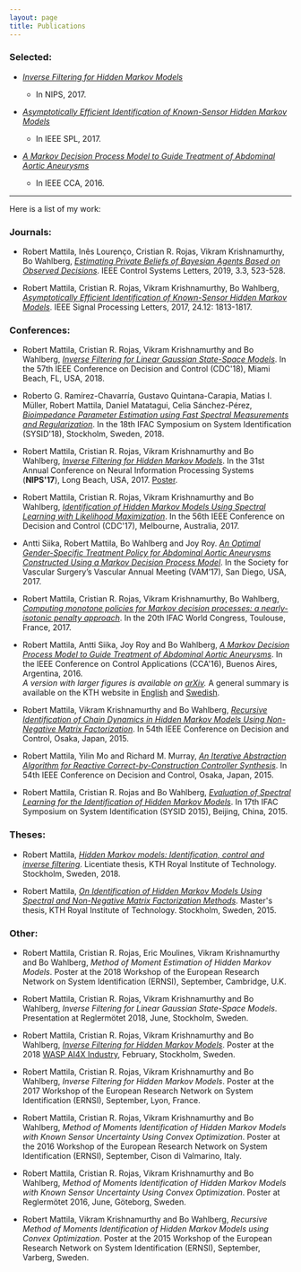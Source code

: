 ```yaml
---
layout: page
title: Publications
---
```


### Selected:

* *[Inverse Filtering for Hidden Markov
  Models](http://papers.nips.cc/paper/7008-inverse-filtering-for-hidden-markov-models)*
    * In NIPS, 2017.

* [*Asymptotically Efficient Identification of Known-Sensor Hidden Markov
  Models*](http://ieeexplore.ieee.org/document/8060991/)
    * In IEEE SPL, 2017. 

* [*A Markov Decision Process Model to Guide Treatment of Abdominal Aortic
  Aneurysms*](http://ieeexplore.ieee.org/document/7587869/)
    * In IEEE CCA, 2016.

<hr/>

Here is a list of my work:


### Journals:

* Robert Mattila, Inês Lourenço, Cristian R. Rojas, Vikram Krishnamurthy, Bo Wahlberg,
  [*Estimating Private Beliefs of Bayesian Agents Based on Observed
Decisions*](https://ieeexplore.ieee.org/document/8693524). IEEE Control Systems Letters,
2019, 3.3, 523-528.

* Robert Mattila, Cristian R. Rojas, Vikram Krishnamurthy, Bo Wahlberg, [*Asymptotically
Efficient Identification of Known-Sensor Hidden Markov
Models*](http://ieeexplore.ieee.org/document/8060991/).  IEEE Signal Processing Letters,
2017, 24.12: 1813-1817. 

### Conferences:

* Robert Mattila, Cristian R. Rojas, Vikram Krishnamurthy and Bo Wahlberg, *[Inverse
  Filtering for Linear Gaussian State-Space
Models](https://ieeexplore.ieee.org/document/8619013)*. In the 57th IEEE Conference on
Decision and Control (CDC'18), Miami Beach, FL, USA, 2018.

* Roberto G. Ramírez-Chavarría, Gustavo Quintana-Carapia, Matias I. Müller, Robert
  Mattila, Daniel Matatagui, Celia Sánchez-Pérez, *[Bioimpedance Parameter Estimation
using Fast Spectral Measurements and
Regularization](https://www.sciencedirect.com/science/article/pii/S2405896318318706)*. In
the 18th IFAC Symposium on System Identification (SYSID'18), Stockholm, Sweden, 2018. 

* Robert Mattila, Cristian R. Rojas, Vikram Krishnamurthy and Bo Wahlberg, *[Inverse
  Filtering for Hidden Markov
Models](http://papers.nips.cc/paper/7008-inverse-filtering-for-hidden-markov-models)*. In
the 31st Annual Conference on Neural Information Processing Systems (**NIPS'17**), Long
Beach, USA, 2017.  [Poster](http://rmattila.github.io/public/nips17_poster.pdf).

* Robert Mattila, Cristian R. Rojas, Vikram Krishnamurthy and Bo Wahlberg,
[*Identification of Hidden Markov Models Using Spectral Learning with Likelihood
Maximization*](http://ieeexplore.ieee.org/document/8264545/). In the 56th IEEE Conference
on Decision and Control (CDC'17), Melbourne, Australia, 2017.

* Antti Siika, Robert Mattila, Bo Wahlberg and Joy Roy. *[An Optimal Gender-Specific
Treatment Policy for Abdominal Aortic Aneurysms Constructed Using a Markov Decision
Process Model](http://www.sciencedirect.com/science/article/pii/S074152141730770X)*. In
the Society for Vascular Surgery’s Vascular Annual Meeting (VAM’17), San Diego, USA, 2017.

* Robert Mattila, Cristian R. Rojas, Vikram Krishnamurthy,
Bo Wahlberg, *[Computing monotone policies for Markov decision processes:
a nearly-isotonic penalty approach](https://arxiv.org/pdf/1704.00621.pdf)*.
In the 20th IFAC World Congress, Toulouse, France, 2017.

* Robert Mattila, Antti Siika, Joy Roy and Bo Wahlberg, [*A Markov Decision Process Model
to Guide Treatment of Abdominal Aortic
Aneurysms*](http://ieeexplore.ieee.org/document/7587869/).  In the IEEE Conference on
Control Applications (CCA'16), Buenos Aires, Argentina, 2016.  <br>*A 
version with larger figures is available on [arXiv](https://arxiv.org/abs/1611.02177).*
A general summary is available on the KTH website in
[English](https://www.kth.se/en/forskning/artiklar/da-ar-det-bast-att-operera-artarbrack-1.684616)
and
[Swedish](https://www.kth.se/forskning/artiklar/da-ar-det-bast-att-operera-artarbrack-1.684616).

* Robert Mattila, Vikram Krishnamurthy and Bo Wahlberg, [*Recursive
Identification of Chain Dynamics in Hidden Markov Models Using Non-Negative
Matrix
Factorization*](http://ieeexplore.ieee.org/xpl/articleDetails.jsp?arnumber=7402843).
In 54th IEEE Conference on Decision and Control, Osaka, Japan, 2015.

* Robert Mattila, Yilin Mo and Richard M. Murray, [*An Iterative Abstraction
Algorithm for Reactive Correct-by-Construction Controller
Synthesis*](http://arxiv.org/abs/1509.04125). In 54th IEEE Conference on
Decision and Control, Osaka, Japan, 2015.

* Robert Mattila, Cristian R. Rojas and Bo Wahlberg, [*Evaluation of Spectral Learning
for the Identification of Hidden Markov
Models*](http://arxiv.org/abs/1507.06346). In 17th IFAC Symposium on System
Identification (SYSID 2015), Beijing, China, 2015. 

### Theses:

* Robert Mattila, [*Hidden Markov models: Identification, control and inverse
filtering*](http://www.diva-portal.org/smash/get/diva2:1186464/FULLTEXT01.pdf).
Licentiate thesis, KTH Royal Institute of Technology. Stockholm, Sweden, 2018.

* Robert Mattila, [*On Identification of Hidden Markov Models Using Spectral
and Non-Negative Matrix Factorization
Methods*](http://www.diva-portal.org/smash/record.jsf?pid=diva2%3A808842&dswid=4818).
Master's thesis, KTH Royal Institute of Technology. Stockholm, Sweden, 2015.

### Other:

* Robert Mattila, Cristian R. Rojas, Eric Moulines, Vikram Krishnamurthy and Bo Wahlberg,
  *Method of Moment Estimation of Hidden Markov Models*. Poster at the 2018 Workshop of the
European Research Network on System Identification (ERNSI), September, Cambridge, U.K.

* Robert Mattila, Cristian R. Rojas, Vikram Krishnamurthy and Bo Wahlberg,
*Inverse Filtering for Linear Gaussian State-Space Models*. Presentation at Reglermötet
2018, June, Stockholm, Sweden.

* Robert Mattila, Cristian R. Rojas, Vikram Krishnamurthy and Bo Wahlberg, [*Inverse
Filtering for Hidden Markov Models*](http://rmattila.github.io/public/nips17_poster.pdf).
Poster at the 2018 [WASP AI4X
Industry](http://wasp-sweden.org/ai/ai4x/ai4x-industry/), February, Stockholm, Sweden.

* Robert Mattila, Cristian R. Rojas, Vikram Krishnamurthy and Bo Wahlberg, *Inverse
Filtering for Hidden Markov Models*. Poster at the 2017 Workshop of the European Research
Network on System Identification (ERNSI), September, Lyon, France.

* Robert Mattila, Cristian R. Rojas, Vikram Krishnamurthy and Bo Wahlberg, *Method of
Moments Identification of Hidden Markov Models with Known Sensor Uncertainty Using Convex
Optimization*. Poster at the 2016 Workshop of the European Research Network on System
Identification (ERNSI), September, Cison di Valmarino, Italy.

* Robert Mattila, Cristian R. Rojas, Vikram Krishnamurthy and Bo Wahlberg,
*Method of Moments Identification of Hidden Markov Models
with Known Sensor Uncertainty Using Convex Optimization*. Poster at Reglermötet
2016, June, Göteborg, Sweden.

* Robert Mattila, Vikram Krishnamurthy and Bo Wahlberg, *Recursive Method of
Moments Identification of Hidden Markov Models using Convex
Optimization*. Poster at the 2015 Workshop of
the European Research Network on System Identification (ERNSI), September,
Varberg, Sweden.

